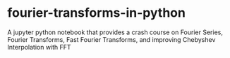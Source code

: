 # fourier-transforms-in-python
A jupyter python notebook that provides a crash course on Fourier Series, Fourier Transforms, Fast Fourier Transforms, and improving Chebyshev Interpolation with FFT

